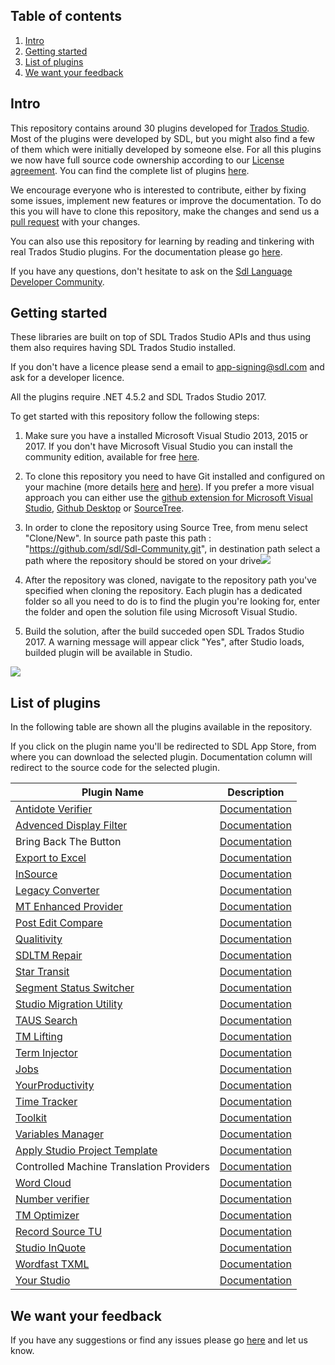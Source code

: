 ## Table of contents

1. [Intro](#intro)
2. [Getting started](#getting-started)
3. [List of plugins](#list-of-plugins)
4. [We want your feedback](#we-want-your-feedback)

## Intro

This repository contains around 30 plugins developed for [Trados Studio](http://www.sdl.com/solution/language/translation-productivity/trados-studio/). Most of the plugins were developed by SDL, but you might also find a few of them which were initially developed by someone else. For all this plugins we now have full source code ownership according to our [License agreement](https://github.com/sdl/Sdl-Community/blob/master/License.md). You can find the complete list of plugins [here](#list-of-plugins).

We encourage everyone who is interested to contribute, either by fixing some issues, implement new features or improve the documentation. To do this you will have to clone this repository, make the changes and send us a [pull request](http://www.codenewbie.org/blogs/how-to-make-a-pull-request) with your changes.

You can also use this repository for learning by reading and tinkering with real Trados Studio plugins. For the documentation please go [here](http://appstore.sdl.com/developers/sdk.html).

If you have any questions, don't hesitate to ask on the [Sdl Language Developer Community](https://community.sdl.com/developers/language-developers/).

## Getting started

These libraries are built on top of SDL Trados Studio APIs and thus using them also requires having SDL Trados Studio installed.

If you don't have a licence please send a email to app-signing@sdl.com and ask for a developer licence.

All the plugins require .NET 4.5.2 and SDL Trados Studio 2017.

To get started with this repository follow the following steps:

1. Make sure you have a installed Microsoft Visual Studio 2013, 2015 or 2017. If you don't have Microsoft Visual Studio you can install the community edition, available for free [here](https://www.visualstudio.com/).

2. To clone this repository you need to have Git installed and configured on your machine (more details [here](https://www.atlassian.com/git/tutorials/install-git#windows) and [here](https://help.github.com/articles/cloning-a-repository/)). If you prefer a more visual approach you can either use the [github extension for Microsoft Visual Studio](https://visualstudio.github.com/), [Github Desktop](https://desktop.github.com/) or [SourceTree](https://www.sourcetreeapp.com/).

3. In order to clone the repository using Source Tree, from menu select "Clone/New". In source path paste this path : "https://github.com/sdl/Sdl-Community.git", in destination path select a path where the repository should be stored on your drive![](https://raw.githubusercontent.com/sdl/Sdl-Community/master/cloneRepository.png)

4. After the repository was cloned, navigate to the repository path you've specified when cloning the repository. Each plugin has a dedicated folder so all you need to do is to find the plugin you're looking for, enter the folder and open the solution file using Microsoft Visual Studio.

5. Build the solution, after the build succeded open SDL Trados Studio 2017. A warning message will appear click "Yes", after Studio loads, builded plugin will be available in Studio.

 ![](https://raw.githubusercontent.com/sdl/Sdl-Community/gh-pages/unsignedPlugin.png)

## List of plugins

In the following table are shown all the plugins available in the repository. 

If you click on the plugin name you'll be redirected to SDL App Store, from where you can download the selected plugin. 
Documentation column will redirect to the source code for the selected plugin.
  
| Plugin Name | Description |
| --- | --- |
| [Antidote Verifier](http://appstore.sdl.com/app/antidote-verifier/583/) | [Documentation](https://github.com/sdl/Sdl-Community/tree/master/Antidote%20Verifier) |
| [Advenced Display Filter](https://www.nuget.org/packages/Sdl.Community.Toolkit.FileType/) | [Documentation](https://github.com/sdl/Sdl-Community/tree/master/AdvancedDisplayFilter) |
| Bring Back The Button | [Documentation](https://github.com/sdl/Sdl-Community/blob/master/BringBackTheButton)
| [Export to Excel](http://appstore.sdl.com/app/export-to-excel/532/) |  [Documentation](https://github.com/sdl/Sdl-Community/blob/master/Export%20to%20Excel/)|
| [InSource](http://appstore.sdl.com/app/sdl-insource/548/) |  [Documentation](https://github.com/sdl/Sdl-Community/blob/master/InSource)|
| [Legacy Converter](http://appstore.sdl.com/app/sdlxliff-to-legacy-converter/134/) |  [Documentation](https://github.com/sdl/Sdl-Community/tree/master/Legacy%20Converter)|
| [MT Enhanced Provider](http://appstore.sdl.com/app/mt-enhanced-plugin-for-trados-studio/604/) |  [Documentation](https://github.com/sdl/Sdl-Community/tree/master/MT%20Enhanced%20Provider)|
| [Post Edit Compare](http://appstore.sdl.com/app/post-edit-compare/610/) |  [Documentation](https://github.com/sdl/Sdl-Community/blob/master/Post%20Edit%20Compare)|
| [Qualitivity](http://appstore.sdl.com/app/qualitivity/612/) |  [Documentation](https://github.com/sdl/Sdl-Community/tree/master/Qualitivity)|
| [SDLTM Repair](http://appstore.sdl.com/app/sdltm-repair/298/) |  [Documentation](https://github.com/sdl/Sdl-Community/tree/master/SDLTMRepair)|
| [Star Transit](http://appstore.sdl.com/app/transitpackage-handler/573/) |  [Documentation](https://github.com/sdl/Sdl-Community/tree/master/Sdl.Community.StarTransit)|
| [Segment Status Switcher](http://appstore.sdl.com/app/segment-status-switcher/754/) |  [Documentation](https://github.com/sdl/Sdl-Community/tree/master/SegmentStatusSwitcher)|
| [Studio Migration Utility](http://appstore.sdl.com/app/studio-migration-utility/481/) |  [Documentation](https://github.com/sdl/Sdl-Community/tree/master/Studio%20Migration%20Utility)|
| [TAUS Search](http://appstore.sdl.com/app/taus-search/164/) |  [Documentation](https://github.com/sdl/Sdl-Community/tree/master/TAUSS%20Search)|
| [TM Lifting](http://appstore.sdl.com/app/tm-lifting/419/) |  [Documentation](https://github.com/sdl/Sdl-Community/tree/master/TMLifting)|
| [Term Injector](http://appstore.sdl.com/app/terminjector/97/) |  [Documentation](https://github.com/sdl/Sdl-Community/tree/master/TermInjector)|
| [Jobs](http://appstore.sdl.com/app/jobs/463/) |  [Documentation](https://github.com/sdl/Sdl-Community/tree/master/Jobs)|
| [YourProductivity](http://appstore.sdl.com/app/yourproductivity/491/) |  [Documentation](https://github.com/sdl/Sdl-Community/tree/master/YourProductivity)|
| [Time Tracker](http://appstore.sdl.com/app/studio-time-tracker/361/) |  [Documentation](https://github.com/sdl/Sdl-Community/tree/master/Time%20Tracker)|
| [Toolkit](http://appstore.sdl.com/app/sdlxliff-toolkit/296/) |  [Documentation](https://github.com/sdl/Sdl-Community/tree/master/Toolkit)|
| [Variables Manager](http://appstore.sdl.com/app/variables-manager-for-sdl-trados-studio/297/) |  [Documentation](https://github.com/sdl/Sdl-Community/tree/master/Toolkit)|
| [Apply Studio Project Template](http://appstore.sdl.com/app/apply-studio-project-template/391/) |  [Documentation](https://github.com/sdl/Sdl-Community/tree/master/ApplyStudioProjectTemplate)|
| Controlled Machine Translation Providers |  [Documentation](https://github.com/sdl/Sdl-Community/tree/master/Controlled%20Machine%20Translation%20Providers)|
| [Word Cloud](http://appstore.sdl.com/app/sdl-trados-studio-word-cloud/402/) |  [Documentation](https://github.com/sdl/Sdl-Community/tree/master/Word%20Cloud)|
| [Number verifier](http://appstore.sdl.com/app/sdl-number-verifier/440/) |  [Documentation](https://github.com/sdl/Sdl-Community/tree/master/Number%20Verifier)|
| [TM Optimizer](http://appstore.sdl.com/app/tm-optimizer/347/) |  [Documentation](https://github.com/sdl/Sdl-Community/tree/master/TM%20Optimizer)|
| [Record Source TU](http://appstore.sdl.com/app/record-source-tu/504/) |  [Documentation](https://github.com/sdl/Sdl-Community/tree/master/Record%20Source%20TU)|
| [Studio InQuote](http://appstore.sdl.com/app/sdl-studio-inquote/295/) |  [Documentation](https://github.com/sdl/Sdl-Community/blob/master/InvoiceAndQuotes)|
| [Wordfast TXML](http://appstore.sdl.com/app/file-type-definition-for-wordfast-txml/247/) |  [Documentation](https://github.com/sdl/Sdl-Community/tree/master/Wordfast%20TXML)|
| [Your Studio](http://appstore.sdl.com/app/your-sdlstudio/300/) |  [Documentation](https://github.com/sdl/Sdl-Community/tree/master/YourStudio)|

## We want your feedback

If you have any suggestions or find any issues please go [here](https://github.com/sdl/SDL-Community/issues) and let us know.
